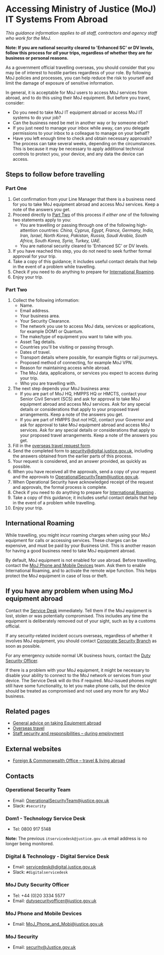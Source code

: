 # Accessing Ministry of Justice \(MoJ\) IT Systems From Abroad

*This guidance information applies to all staff, contractors and agency staff who work for the MoJ.*

**Note: If you are national security cleared to 'Enhanced SC' or DV levels, follow this process for *all* your trips, regardless of whether they are for business or personal reasons.**

As a government official travelling overseas, you should consider that you may be of interest to hostile parties regardless of your role. By following MoJ policies and processes, you can help reduce the risk to yourself and limit the damage of exposure of sensitive information.

In general, it is acceptable for MoJ users to access MoJ services from abroad, and to do this using their MoJ equipment. But before you travel, consider:

-   Do you need to take MoJ IT equipment abroad or access MoJ IT systems to do your job?
-   Can the business need be met in another way or by someone else?
-   If you just need to manage your inbox while away, can you delegate permissions to your inbox to a colleague to manage on your behalf?
-   Have you left enough time to check and obtain necessary approvals? The process can take several weeks, depending on the circumstances. This is because it may be necessary to apply additional technical controls to protect you, your device, and any data the device can access.

## Steps to follow before travelling

### Part One

1.  Get confirmation from your Line Manager that there is a business need for you to take MoJ equipment abroad and access MoJ services. Keep a note of the answers you get.
2.  Proceed directly to [Part Two](#part-two) of this process if *either one* of the following two statements apply to you:
    -   You are travelling or passing through one of the following high-attention countries: *China, Cyprus, Egypt, France, Germany, India, Iran, Israel, North Korea, Pakistan, Russia, Saudi Arabia, South Africa, South Korea, Syria, Turkey, UAE*.
    -   You are national security cleared to 'Enhanced SC' or DV levels.
3.  If you have reached this step, you do not need to seek further formal approval for your trip.
4.  Take a copy of this guidance; it includes useful contact details that help in the event of a problem while travelling.
5.  Check if you need to do anything to prepare for [International Roaming](#international-roaming).
6.  Enjoy your trip.

### Part Two

1.  Collect the following information:
    -   Name.
    -   Email address.
    -   Your business area.
    -   Your Security Clearance.
    -   The network you use to access MoJ data, services or applications, for example DOM1 or Quantum.
    -   The make/type of equipment you want to take with you.
    -   Asset Tag details.
    -   Countries you'll be visiting or passing through.
    -   Dates of travel.
    -   Transport details where possible, for example flights or rail journeys.
    -   Proposed method of connecting, for example MoJ VPN.
    -   Reason for maintaining access while abroad.
    -   The MoJ data, applications, or services you expect to access during your trip.
    -   Who you are travelling with.
2.  The next step depends your MoJ business area:
    -   If you are part of MoJ HQ, HMPPS HQ or HMCTS, contact your Senior Civil Servant \(SCS\) and ask for approval to take MoJ equipment abroad and access MoJ services. Ask for any special details or considerations that apply to your proposed travel arrangements. Keep a note of the answers you get.
    -   If you are part of HMPPS \(but *not* HQ\), contact your Governor and ask for approval to take MoJ equipment abroad and access MoJ services. Ask for any special details or considerations that apply to your proposed travel arrangements. Keep a note of the answers you get.
3.  Fill in the [overseas travel request form](https://intranet.justice.gov.uk/documents/2020/03/overseas-travel-form.docx).
4.  Send the completed form to [security@digital.justice.gov.uk](mailto:security@digital.justice.gov.uk), including the answers obtained from the earlier parts of this process.
5.  Your request is considered, and an answer provided, as quickly as possible.
6.  When you have received all the approvals, send a copy of your request and the approvals to [OperationalSecurityTeam@justice.gov.uk](mailto:OperationalSecurityTeam@justice.gov.uk).
7.  When Operational Security have acknowledged receipt of the request and approvals, the formal process is complete.
8.  Check if you need to do anything to prepare for [International Roaming](#international-roaming) .
9.  Take a copy of this guidance; it includes useful contact details that help in the event of a problem while travelling.
10. Enjoy your trip.

## International Roaming

While travelling, you might incur roaming charges when using your MoJ equipment for calls or accessing services. These charges can be expensive, and must be paid by your Business Unit. This is another reason for having a good business need to take MoJ equipment abroad.

By default, MoJ equipment is not enabled for use abroad. Before travelling, contact the [MoJ Phone and Mobile Devices](#contacts) team. Ask them to enable International Roaming, and to activate the remote wipe function. This helps protect the MoJ equipment in case of loss or theft.

## If you have any problem when using MoJ equipment abroad

Contact the [Service Desk](#contacts) immediately. Tell them if the MoJ equipment is lost, stolen or was potentially compromised. This includes any time the equipment is deliberately removed out of your sight, such as by a customs official.

If any security-related incident occurs overseas, regardless of whether it involves MoJ equipment, you should contact [Corporate Security Branch](#contacts) as soon as possible.

For any emergency outside normal UK business hours, contact the [Duty Security Officer](#contacts).

If there is a problem with your MoJ equipment, it might be necessary to disable your ability to connect to the MoJ network or services from your device. The Service Desk will do this if required. MoJ-issued phones might still have some functionality, to let you make phone calls, but the device should be treated as compromised and not used any more for any MoJ business.

## Related pages

-   [General advice on taking Equipment abroad](general-advice-on-taking-equipment-abroad.md)
-   [Overseas travel](https://intranet.justice.gov.uk/guidance/security/emergencies/coronavirus-guidance/absence-leave/overseas-travel/)
-   [Staff security and responsibilities – during employment](https://intranet.justice.gov.uk/guidance/security/staff-security-and-responsibilities/during-employment)

## External websites

-   [Foreign & Commonwealth Office – travel & living abroad](https://www.gov.uk/browse/abroad)

## Contacts

### Operational Security Team

-   Email: [OperationalSecurityTeam@justice.gov.uk](mailto:OperationalSecurityTeam@justice.gov.uk)
-   Slack: `#security`

### Dom1 - Technology Service Desk

-   Tel: 0800 917 5148

**Note:** The previous `itservicedesk@justice.gov.uk` email address is no longer being monitored.

### Digital & Technology - Digital Service Desk

-   Email: [servicedesk@digital.justice.gov.uk](mailto:servicedesk@digital.justice.gov.uk)
-   Slack: `#digitalservicedesk`

### MoJ Duty Security Officer

-   Tel: +44 \(0\)20 3334 5577
-   Email: [dutysecurityofficer@justice.gov.uk](mailto:dutysecurityofficer@justice.gov.uk)

### MoJ Phone and Mobile Devices

-   Email: [MoJ\_Phone\_and\_Mobi@justice.gov.uk](mailto:MoJ_Phone_and_Mobi@justice.gov.uk)

### MoJ Security

-   Email: [security@Justice.gov.uk](mailto:security@Justice.gov.uk)

